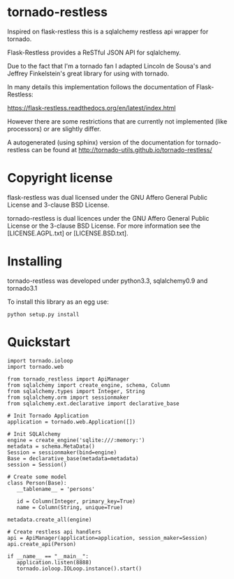 tornado-restless
================

Inspired on flask-restless this is a sqlalchemy restless api wrapper for tornado.

Flask-Restless provides a ReSTful JSON API for sqlalchemy.

Due to the fact that I'm a tornado fan I adapted Lincoln de Sousa's and Jeffrey Finkelstein's great library for using with tornado.

In many details this implementation follows the documentation of Flask-Restless:

https://flask-restless.readthedocs.org/en/latest/index.html

However there are some restrictions that are currently not implemented (like processors) or are slightly differ.

A autogenerated (using sphinx) version of the documentation for tornado-restless can be found at http://tornado-utils.github.io/tornado-restless/

Copyright license
=================

flask-restless was dual licensed under the GNU Affero General Public License and 3-clause BSD License.

tornado-restless is dual licences under the GNU Affero General Public License or the 3-clause BSD License.
For more information see the [LICENSE.AGPL.txt] or [LICENSE.BSD.txt].

Installing
==========

tornado-restless was developed under python3.3, sqlalchemy0.9 and tornado3.1

To install this library as an egg use:

    python setup.py install

Quickstart
==========

    import tornado.ioloop
    import tornado.web

    from tornado_restless import ApiManager
    from sqlalchemy import create_engine, schema, Column
    from sqlalchemy.types import Integer, String
    from sqlalchemy.orm import sessionmaker
    from sqlalchemy.ext.declarative import declarative_base

    # Init Tornado Application
    application = tornado.web.Application([])

    # Init SQLAlchemy
    engine = create_engine('sqlite:///:memory:')
    metadata = schema.MetaData()
    Session = sessionmaker(bind=engine)
    Base = declarative_base(metadata=metadata)
    session = Session()

    # Create some model
    class Person(Base):
       __tablename__ = 'persons'

       id = Column(Integer, primary_key=True)
       name = Column(String, unique=True)

    metadata.create_all(engine)

    # Create restless api handlers
    api = ApiManager(application=application, session_maker=Session)
    api.create_api(Person)

    if __name__ == "__main__":
       application.listen(8888)
       tornado.ioloop.IOLoop.instance().start()